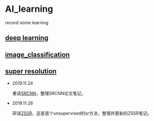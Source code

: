 # AI_learning
record some learning

## [deep learning](deep_learning/README.md)



## [image_classification](image_classification/README.md)



## [super resolution](super_resolution/README.md) 

* 2019.11.24

  重读[SRCNN](super_resolution/SRCNN.md)，整理SRCNN论文笔记。

* 2019.11.26

  研读[ZSSR](super_resolution/ZSSR.md)，这是首个unsupervised的sr方法，整理并更新的ZSSR笔记。





